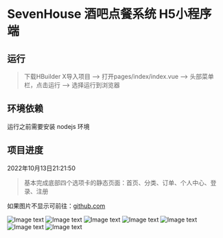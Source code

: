 # SevenHouse 酒吧点餐系统  H5小程序端

## 运行

> 下载HBuilder X导入项目 --> 打开pages/index/index.vue --> 头部菜单栏，点击运行 --> 选择运行到浏览器 

## 环境依赖
运行之前需要安装 nodejs 环境


## 项目进度
2022年10月13日21:21:50
> 基本完成底部四个选项卡的静态页面：首页、分类、订单、个人中心、登录、注册
<div>如果图片不显示可前往：<a href="https://github.com/Topskys/xxl.git">github.com</a></div>

<!-- <div>
	<img src="https://gitee.com/zzh21/xxl/blob/master/front-end/seven-house-uni-app/static/index.png"/> 
	<img src="https://gitee.com/zzh21/xxl/blob/master/front-end/seven-house-uni-app/static/category.png"/> 
	<img src="https://gitee.com/zzh21/xxl/blob/master/front-end/seven-house-uni-app/static/order1.png"/> 
	<img src="https://gitee.com/zzh21/xxl/blob/master/front-end/seven-house-uni-app/static/order2.png"/> 
	<img src="https://gitee.com/zzh21/xxl/blob/master/front-end/seven-house-uni-app/static/mine.png"/> 
	<img src="https://gitee.com/zzh21/xxl/blob/master/front-end/seven-house-uni-app/static/login.png"/> 
	<img src="https://gitee.com/zzh21/xxl/blob/master/front-end/seven-house-uni-app/static/register.png"/> 
</div> -->

![Image text](https://github.com/Topskys/xxl/blob/main/front-end/seven-house-uni-app/static/index.png)
![Image text](https://github.com/Topskys/xxl/blob/main/front-end/seven-house-uni-app/static/category.png)
![Image text](https://github.com/Topskys/xxl/blob/main/front-end/seven-house-uni-app/static/order1.png)
![Image text](https://github.com/Topskys/xxl/blob/main/front-end/seven-house-uni-app/static/order2.png)
![Image text](https://github.com/Topskys/xxl/blob/main/front-end/seven-house-uni-app/static/mine.png)
![Image text](https://github.com/Topskys/xxl/blob/main/front-end/seven-house-uni-app/static/login.png)
![Image text](https://github.com/Topskys/xxl/blob/main/front-end/seven-house-uni-app/static/register.png)